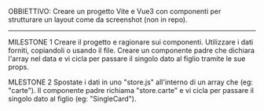 OBBIETTIVO: Creare un progetto Vite e Vue3 con componenti per strutturare un layout come da screenshot (non in repo).

---------------------------------------------------------------

MILESTONE 1
Creare il progetto e ragionare sui componenti.
Utilizzare i dati forniti, copiandoli o usando il file.
Creare un componente padre che dichiara l'array nel data e vi cicla per passare il singolo dato al figlio tramite le sue props.

MLESTONE 2
Spostate i dati in uno "store.js" all'interno di un array che (eg: "carte").
Il componente padre richiama "store.carte" e vi cicla per passare il singolo dato al figlio (eg: "SingleCard").